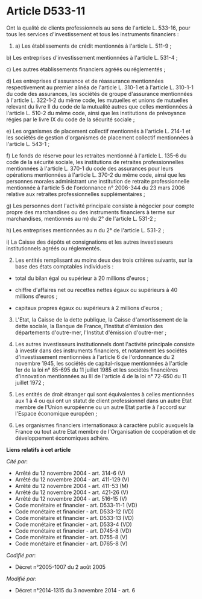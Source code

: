 # Article D533-11

Ont la qualité de clients professionnels au sens de l'article L. 533-16, pour tous les services d'investissement et tous les
instruments financiers : 

1. a) Les établissements de crédit mentionnés à l'article L. 511-9 ; 

b) Les entreprises d'investissement mentionnées à l'article L. 531-4 ; 

c) Les autres établissements financiers agréés ou réglementés ; 

d) Les entreprises d'assurance et de réassurance mentionnées respectivement au premier alinéa de l'article L. 310-1 et à
l'article L. 310-1-1 du code des assurances, les sociétés de groupe d'assurance mentionnées à l'article L. 322-1-2 du même
code, les mutuelles et unions de mutuelles relevant du livre II du code de la mutualité autres que celles mentionnées à
l'article L. 510-2 du même code, ainsi que les institutions de prévoyance régies par le livre IX du code de la sécurité
sociale ; 

e) Les organismes de placement collectif mentionnés à l'article L. 214-1 et les sociétés de gestion d'organismes de placement
collectif mentionnées à l'article L. 543-1 ; 

f) Le fonds de réserve pour les retraites mentionné à l'article L. 135-6 du code de la sécurité sociale, les institutions de
retraites professionnelles mentionnées à l'article L. 370-1 du code des assurances pour leurs opérations mentionnées à
l'article L. 370-2 du même code, ainsi que les personnes morales administrant une institution de retraite professionnelle
mentionnée à l'article 5 de l'ordonnance n° 2006-344 du 23 mars 2006 relative aux retraites professionnelles
supplémentaires ; 

g) Les personnes dont l'activité principale consiste à négocier pour compte propre des marchandises ou des instruments
financiers à terme sur marchandises, mentionnés au m) du 2° de l'article L. 531-2 ; 

h) Les entreprises mentionnées au n du 2° de l'article L. 531-2 ; 

i) La Caisse des dépôts et consignations et les autres investisseurs institutionnels agréés ou réglementés. 

2. Les entités remplissant au moins deux des trois critères suivants, sur la base des états comptables individuels :

- total du bilan égal ou supérieur à 20 millions d'euros ;

- chiffre d'affaires net ou recettes nettes égaux ou supérieurs à 40 millions d'euros ;

- capitaux propres égaux ou supérieurs à 2 millions d'euros ; 

3. L'Etat, la Caisse de la dette publique, la Caisse d'amortissement de la dette sociale, la Banque de France, l'Institut
d'émission des départements d'outre-mer, l'Institut d'émission d'outre-mer ; 

4. Les autres investisseurs institutionnels dont l'activité principale consiste à investir dans des instruments financiers,
et notamment les sociétés d'investissement mentionnées à l'article 6 de l'ordonnance du 2 novembre 1945, les sociétés de
capital-risque mentionnées à l'article 1er de la loi n° 85-695 du 11 juillet 1985 et les sociétés financières d'innovation
mentionnées au III de l'article 4 de la loi n° 72-650 du 11 juillet 1972 ; 

5. Les entités de droit étranger qui sont équivalentes à celles mentionnées aux 1 à 4 ou qui ont un statut de client
professionnel dans un autre Etat membre de l'Union européenne ou un autre Etat partie à l'accord sur l'Espace économique
européen ; 

6. Les organismes financiers internationaux à caractère public auxquels la France ou tout autre Etat membre de l'Organisation
de coopération et de développement économiques adhère.

**Liens relatifs à cet article**

_Cité par_:

  - Arrêté du 12 novembre 2004 - art. 314-6 (V)
  - Arrêté du 12 novembre 2004 - art. 411-129 (V)
  - Arrêté du 12 novembre 2004 - art. 411-53 (M)
  - Arrêté du 12 novembre 2004 - art. 421-26 (V)
  - Arrêté du 12 novembre 2004 - art. 516-15 (V)
  - Code monétaire et financier - art. D533-11-1 (VD)
  - Code monétaire et financier - art. D533-12 (VD)
  - Code monétaire et financier - art. D533-13 (VD)
  - Code monétaire et financier - art. D533-4 (VD)
  - Code monétaire et financier - art. D745-8 (VD)
  - Code monétaire et financier - art. D755-8 (V)
  - Code monétaire et financier - art. D765-8 (V)

_Codifié par_:

  - Décret n°2005-1007 du 2 août 2005

_Modifié par_:

  - Décret n°2014-1315 du 3 novembre 2014 - art. 6
